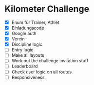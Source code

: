 # Kilometer Challenge

- [x] Enum für Trainer, Athlet
- [x] Einladungscode
- [x] Google auth
- [x] Verein
- [x] Discipline logic
- [ ] Entry logic
- [ ] Make all layouts
- [ ] Work out the challenge invitation stuff
- [ ] Leaderboard
- [ ] Check user logic on all routes
- [ ] Responsiveness
